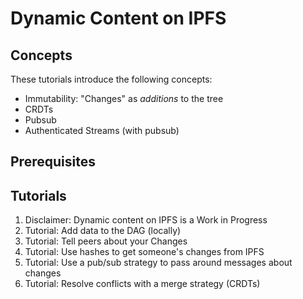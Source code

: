 # Dynamic Content on IPFS

## Concepts
These tutorials introduce the following concepts:
* Immutability: "Changes" as _additions_ to the tree
* CRDTs
* Pubsub
* Authenticated Streams (with pubsub)

## Prerequisites

## Tutorials

1. Disclaimer: Dynamic content on IPFS is a Work in Progress
2. Tutorial: Add data to the DAG (locally)
3. Tutorial: Tell peers about your Changes
4. Tutorial: Use hashes to get someone's changes from IPFS
5. Tutorial: Use a pub/sub strategy to pass around messages about changes
6. Tutorial: Resolve conflicts with a merge strategy (CRDTs)
